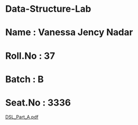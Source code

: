 # Data-Structure-Lab
  # Name : Vanessa Jency Nadar
  # Roll.No : 37
  # Batch : B
  # Seat.No : 3336
  
[DSL_Part_A.pdf](https://github.com/Vanessa1410/Data-Structure-Lab/files/9995921/DSL_Part_A.pdf)
